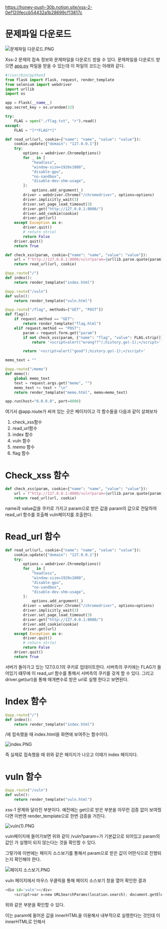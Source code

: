 https://honey-push-30b.notion.site/xss-2-0ef120feccb54432a1b28699cf13817c

# 문제파일 다운로드

![문제파일 다운로드.PNG](https://s3-us-west-2.amazonaws.com/secure.notion-static.com/7a727e49-bfa7-48e3-bbaf-96cb24c59f00/_.png)

Xss-2 문제의 접속 정보와 문제파일을 다운로드 받을 수 있다. 문제파일을 다운로드 받으면 [app.py](http://app.py) 파일을 받을 수 있는데 이 파일의 코드는 아래와 같다.

```python
#!/usr/bin/python3
from flask import Flask, request, render_template
from selenium import webdriver
import urllib
import os

app = Flask(__name__)
app.secret_key = os.urandom(32)

try:
    FLAG = open("./flag.txt", "r").read()
except:
    FLAG = "[**FLAG**]"

def read_url(url, cookie={"name": "name", "value": "value"}):
    cookie.update({"domain": "127.0.0.1"})
    try:
        options = webdriver.ChromeOptions()
        for _ in [
            "headless",
            "window-size=1920x1080",
            "disable-gpu",
            "no-sandbox",
            "disable-dev-shm-usage",
        ]:
            options.add_argument(_)
        driver = webdriver.Chrome("/chromedriver", options=options)
        driver.implicitly_wait(3)
        driver.set_page_load_timeout(3)
        driver.get("http://127.0.0.1:8000/")
        driver.add_cookie(cookie)
        driver.get(url)
    except Exception as e:
        driver.quit()
        # return str(e)
        return False
    driver.quit()
    return True

def check_xss(param, cookie={"name": "name", "value": "value"}):
    url = f"http://127.0.0.1:8000/vuln?param={urllib.parse.quote(param)}"
    return read_url(url, cookie)

@app.route("/")
def index():
    return render_template("index.html")

@app.route("/vuln")
def vuln():
    return render_template("vuln.html")

@app.route("/flag", methods=["GET", "POST"])
def flag():
    if request.method == "GET":
        return render_template("flag.html")
    elif request.method == "POST":
        param = request.form.get("param")
        if not check_xss(param, {"name": "flag", "value": FLAG.strip()}):
            return '<script>alert("wrong??");history.go(-1);</script>'

        return '<script>alert("good");history.go(-1);</script>'

memo_text = ""

@app.route("/memo")
def memo():
    global memo_text
    text = request.args.get("memo", "")
    memo_text += text + "\n"
    return render_template("memo.html", memo=memo_text)

app.run(host="0.0.0.0", port=8000)
```

여기서 @app.route가 써져 있는 곳은 페이지이고 각 함수들을 다음과 같이 살펴보자 

1. check_xss함수
2. read_url함수
3. index 함수
4. vuln 함수
5. memo 함수
6. flag 함수

# Check_xss 함수

```python
def check_xss(param, cookie={"name": "name", "value": "value"}):
    url = f"http://127.0.0.1:8000/vuln?param={urllib.parse.quote(param)}"
    return read_url(url, cookie)

```

name과 value값을 쿠키로 가지고 param으로 받은 값을 param의 값으로 전달하여 read_url 함수를 호출해 vuln페이지를 호출한다.

# Read_url 함수

```python
def read_url(url, cookie={"name": "name", "value": "value"}):
    cookie.update({"domain": "127.0.0.1"})
    try:
        options = webdriver.ChromeOptions()
        for _ in [
            "headless",
            "window-size=1920x1080",
            "disable-gpu",
            "no-sandbox",
            "disable-dev-shm-usage",
        ]:
            options.add_argument(_)
        driver = webdriver.Chrome("/chromedriver", options=options)
        driver.implicitly_wait(3)
        driver.set_page_load_timeout(3)
        driver.get("http://127.0.0.1:8000/")
        driver.add_cookie(cookie)
        driver.get(url)
    except Exception as e:
        driver.quit()
        # return str(e)
        return False
    driver.quit()
    return True
```

서버가 돌아가고 있는 127.0.0.1의 쿠키로 업데이트한다. 서버측의 쿠키에는 FLAG가 들어있기 떄무에 이 read_url 함수를 통해서 서버측의 쿠키를 갖게 할 수 있다. 그리고 driver.get(url)을 통해 매개변수로 받은 url로 실행 한다고 보면된다.

# Index 함수

```python
@app.route("/")
def index():
    return render_template("index.html")
```

/에 접속했을 때 index.html을 화면에 보여주는 함수이다.

![index.PNG](https://s3-us-west-2.amazonaws.com/secure.notion-static.com/923c6aa2-6454-4d85-be13-ebd8571d9a9e/index.png)

즉 실제로 접속했을 때 위와 같은 페이지가 나오고 이때가 index 페이지다.

# vuln 함수

```python
@app.route("/vuln")
def vuln():
    return render_template("vuln.html")
```

xss-1 문제와 달라진 부분이다. 예전에는 get으로 받은 부분을 아무런 검증 없이 보여줬다면 이번엔 render_template으로 한번 검증을 거친다. 

![vuln(1).PNG](https://s3-us-west-2.amazonaws.com/secure.notion-static.com/04e8b2b9-e63f-4f2a-b90f-db99ee2fd03c/vuln(1).png)

vuln페이지에 들어가보면 위와 같이 /vuln?param=<script>alert(1)</script>가 기본값으로 되어있고 param의 값인 <script>alert(1)</script>가 실행이 되지 않는다는 것을 확인할 수 있다.

그렇기에 이번에는 페이지 소스보기를 통해서 param으로 받은 값이 어떤식으로 진행되는지 확인해야 한다.

![페이지 소스보기.PNG](https://s3-us-west-2.amazonaws.com/secure.notion-static.com/b7f06abc-a14b-4e16-8ac4-970c741d195c/_.png)

vuln 페이지에서 마우스 우클릭을 통해 페이지 소스보기 창을 열어 확인한 결과

```python
<div id='vuln'></div>
    <script>var x=new URLSearchParams(location.search); document.getElementById('vuln').innerHTML = x.get('param');</script>
```

위와 같은 부분을 확인할 수 있다.

이는 param에 들어온 값을 innerHTML을 이용해서 내부적으로 실행한다는 것인데 이 innerHTML로 인해서 <script>태그가 먹히지 않은 것이다. 

- innerHTML의 특징은 입력한 값을 html 코드로 인식한다는 점 (innerText와 다른 핵심)
- innerHTML은 <script>태그를 막는다는 점

그래서 vuln 페이지를 이용해서 호스트의 쿠키 값(FLAG)을 얻어야 하는데 내가 직접 이 param에 document.cookie를 호출하게 되면 호스트가 아닌 ‘나’의 쿠키 값이 나오게 되므로 호스트 측에서 이 페이지에 접근하게 하여 read_url함수를 통해 실행되게 해야한다. 단 xss-1과는 다르게 <script>태그는 사용할 수 없다는 것이 핵심이다.

# memo 함수

```python
@app.route("/memo")
def memo():
    global memo_text
    text = request.args.get("memo", "")
    memo_text += text + "\n"
    return render_template("memo.html", memo=memo_text)
```

따로 특별한 건 없고 memo_text에 있는 값에다가 memo에 담긴 값을 덧붙여서 화면에 보여주는 함수이다.

 

![memo페이지.PNG](https://s3-us-west-2.amazonaws.com/secure.notion-static.com/41866e71-4105-424c-8747-cdc854a93a6d/memo.png)

실제로 접속해보면 /memo?memo=hello로 되어있기에 hello를 화면에 보여준다. 

# flag 함수

```python
@app.route("/flag", methods=["GET", "POST"])
def flag():
    if request.method == "GET":
        return render_template("flag.html")
    elif request.method == "POST":
        param = request.form.get("param")
        if not check_xss(param, {"name": "flag", "value": FLAG.strip()}):
            return '<script>alert("wrong??");history.go(-1);</script>'

        return '<script>alert("good");history.go(-1);</script>'
```

GET으로 이 페이지가 열렸을 때는 flag 페이지가 열린다. POST로 이 페이지를 요청했을 때는 param에 들어있는 값을 담아서 check_xss 함수를 실행한다.

이 때 check_xss함수는 param으로 받은값을 read_url로 전달하는 함수고 read_url은 호스트의 쿠키값을 가지고 전달받은 url을 실행하는 함수다.

즉 flag 함수의 POST를 이용하여 호스트의 쿠키값을 <script>태그를 제외한 방법으로 알아내면 된다.

![답안.PNG](https://s3-us-west-2.amazonaws.com/secure.notion-static.com/67fc0f62-9ecc-418a-a8cc-d192620774ab/.png)

이 페이지에서 POST로 보내는 방법은 빈칸에 입력값을 넣고 ‘제출’버튼을 누르면 POST로 보내진다. (python의 request모듈을 이용해 코드를 직접 작성해도 된다.)

# 문제 해결

다음과 같은 과정을 통해서 문제를 해결하면 된다.

1. flag 페이지에서 입력한 값은 연결된 호스트의 쿠키(FLAG)값을 가지고 vuln페이지에 param으로 전달되기 때문에 스크립트를 이용해서 호스트의 쿠키(FLAG)를 알아내야 한다.
2. 보통 호출하는 측의 쿠키를 알아내기 위해서는 document.cookie를 사용하는데 문제는 이 값을 어디에 써놓을 수 있는 방법이 없으면 blind로 한글자씩 비교해 가며 알아내야 한다.
3. 하지만 이 문제에서는 원하는 값을 memo 페이지에 memo에 저장하여 전달하면 화면에 띄워주기 때문에 document.cookie값을 memo에 전달해 주면된다.

xss-1과 똑같은 구조이지만 한가지 고려해야 하는 점은 <script>태그를 사용하면 안된다는 것. 그래서 innerHTML Xss를 검색해서 여러 곳을 참고했지만 결국 최종적으로 인용한건 아래 사이트다.

[https://falsy.me/웹-취약점-공격-방법인-xss-csrf에-대하여-간단하게-알아보/](https://falsy.me/%EC%9B%B9-%EC%B7%A8%EC%95%BD%EC%A0%90-%EA%B3%B5%EA%B2%A9-%EB%B0%A9%EB%B2%95%EC%9D%B8-xss-csrf%EC%97%90-%EB%8C%80%ED%95%98%EC%97%AC-%EA%B0%84%EB%8B%A8%ED%95%98%EA%B2%8C-%EC%95%8C%EC%95%84%EB%B3%B4/)

이를 참고해서 만든 최종 답안은

<img src="#" onerror="window.location.href='/memo?memo=' + document.cookie;">이다

img 태그를 이용한건데 img src(이미지 경로)를 #으로 해서 무조건 에러가 뜨게 만든 뒤 그 에러를 window.location.href를 이용해 /memo로 해서 메모 페이지로 넘긴다음 memo 파라미터의 값을 호스트의 cookie 값으로 설정해주었다.

![답안.PNG](https://s3-us-west-2.amazonaws.com/secure.notion-static.com/0aaa9e5a-4153-48d2-9286-37c66f1c9063/.png)

img 태그를 입력해주고 제출을 해준다.

![정답.PNG](https://s3-us-west-2.amazonaws.com/secure.notion-static.com/733b1a3b-444d-4259-b4cd-8ee9c3f4331e/.png)

그리고 나서 memo페이지에 다시 들어가보게 되면 FLAG값인 `flag=DH{3c01577e9542ec24d68ba0ffb846508f}`이 존재하는 것을 볼 수 있다.
